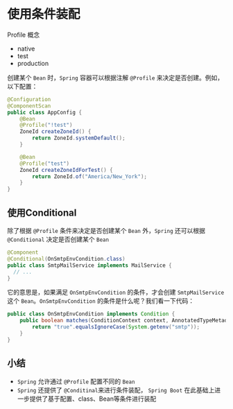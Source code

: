 # 使用条件装配

Profile 概念
- native
- test
- production


创建某个 ```Bean``` 时，```Spring``` 容器可以根据注解 ```@Profile``` 来决定是否创建。例如，以下配置：

```java
@Configuration
@ComponentScan
public class AppConfig {
    @Bean
    @Profile("!test")
    ZoneId createZoneId() {
        return ZoneId.systemDefault();
    }

    @Bean
    @Profile("test")
    ZoneId createZoneIdForTest() {
        return ZoneId.of("America/New_York");
    }
}
```

## 使用Conditional

除了根据 ```@Profile``` 条件来决定是否创建某个 ```Bean``` 外，```Spring``` 还可以根据 ```@Conditional``` 决定是否创建某个 ```Bean```

```java
@Component
@Conditional(OnSmtpEnvCondition.class)
public class SmtpMailService implements MailService {
  // ...
}
```

它的意思是，如果满足 ```OnSmtpEnvCondition``` 的条件，才会创建 ```SmtpMailService``` 这个 ```Bean```。```OnSmtpEnvCondition``` 的条件是什么呢？我们看一下代码：

```java
public class OnSmtpEnvCondition implements Condition {
    public boolean matches(ConditionContext context, AnnotatedTypeMetadata metadata) {
        return "true".equalsIgnoreCase(System.getenv("smtp"));
    }
}
```

## 小结
- ```Spring``` 允许通过 ```@Profile``` 配置不同的 ```Bean```
- ```Spring``` 还提供了 ```@Conditinal```来进行条件装配， ```Spring Boot``` 在此基础上进一步提供了基于配置、class、Bean等条件进行装配

